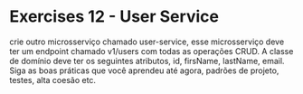 # Exercises 12 - User Service

crie outro microsserviço chamado user-service, esse microsserviço deve ter um endpoint chamado v1/users com todas as operações CRUD.
A classe de domínio deve ter os seguintes atributos, id, firsName, lastName, email.
Siga as boas práticas que você aprendeu até agora, padrões de projeto, testes, alta coesão etc.
